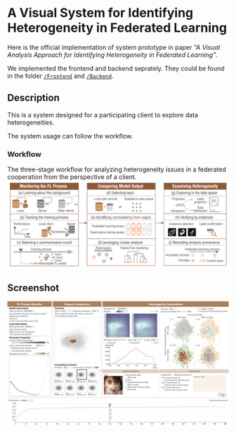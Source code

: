 # A Visual System for Identifying Heterogeneity in Federated Learning

Here is the official implementation of system prototype in paper *"A Visual Analysis Approach for Identifying Heterogeneity in Federated Learning"*.

We implemented the frontend and backend seprately. They could be found in the folder [`/Frontend`]('./Frontend/') and [`/Backend`]('./Backend/').


## Description
This is a system designed for a participating client to explore data heterogeneities. 

The system usage can follow the workflow. 

### Workflow
The three-stage workflow for analyzing heterogeneity issues in a federated cooperation from the perspective of a client.
![workflow](./workflow.png)


## Screenshot

![screenshot1](./screenshot1.png)
